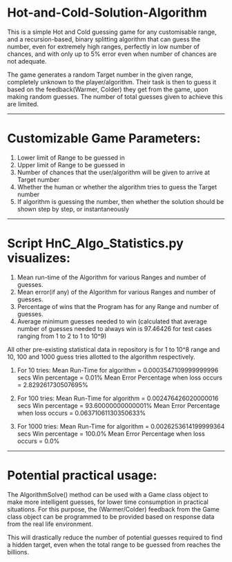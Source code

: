 # Hot-and-Cold-Solution-Algorithm


This is a simple Hot and Cold guessing game for any customisable range, and a recursion-based, binary splitting algorithm that can guess the number, even for extremely high ranges, perfectly in low number of chances, and with only up to 5% error even when number of chances are not adequate.

The game generates a random Target number in the given range, completely unknown to the player/algorithm. Their task is then to guess it based on the feedback(Warmer, Colder) they get from the game, upon making random guesses. The number of total guesses given to achieve this are limited.

----

# Customizable Game Parameters:
1. Lower limit of Range to be guessed in
2. Upper limit of Range to be guessed in
3. Number of chances that the user/algorithm will be given to arrive at Target number
4. Whether the human or whether the algorithm tries to guess the Target number
5. If algorithm is guessing the number, then whether the solution should be shown step by step, or instantaneously

----

# Script HnC_Algo_Statistics.py visualizes:
1. Mean run-time of the Algorithm for various Ranges and number of guesses.
2. Mean error(if any) of the Algorithm for various Ranges and number of guesses.
3. Percentage of wins that the Program has for any Range and number of guesses.
5. Average minimum guesses needed to win (calculated that average number of guesses needed to always win is 97.46426 for test cases ranging from 1 to 2 to 1 to 10^9)

All  other pre-existing statistical data in repository is for 1 to 10^8 range and
10, 100 and 1000 guess tries allotted to the algorithm respectively.

1. For 10 tries:
Mean Run-Time for algorithm = 0.0003547109999999996 secs
Win percentage = 0.01%
Mean Error Percentage when loss occurs = 2.829261730507695%

2. For 100 tries:
Mean Run-Time for algorithm = 0.002476426020000016 secs
Win percentage = 93.60000000000001%
Mean Error Percentage when loss occurs = 0.06371061130350633%

3. For 1000 tries:
Mean Run-Time for algorithm = 0.0026253614199999364 secs
Win percentage = 100.0%
Mean Error Percentage when loss occurs = 0.0%

----

# Potential practical usage:
The AlgorithmSolve() method can be used with a Game class object to make more intelligent guesses, for lower time consumption in practical situations.
For this purpose, the (Warmer/Colder) feedback from the Game class object can be programmed to be provided based on response data from the real life environment. 

This will drastically reduce the number of potential guesses required to find a hidden target, even when the total range to be guessed from reaches the billions.
